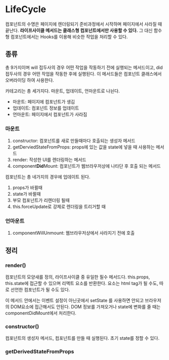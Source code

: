 # LifeCycle
컴포넌트의 수명은 페이지에 렌더링되기 준비과정에서 시작하며 페이지에서 사라질 때 끝난다.
**라이프사이클 메서드는 클래스형 컴포넌트에서만 사용할 수 있다.** 그 대신 함수형 컴포넌트에서는
Hooks를 이용해 비슷한 작업을 처리할 수 있다.

## 종류
총 9가지이며 will 접두사의 경우 어떤 작업을 작동하기 전에 실행되는 메서드이고, did 접두사의 경우
어떤 작업을 작동한 후에 실행된다. 이 메서드들은 컴포넌트 클래스에서 오버라이딩 하여 사용한다.

카테고리는 총 세가지다. 마운트, 업데이트, 언마운트로 나뉜다.
- 마운트: 페이지에 컴포넌트가 생김
- 업데이트: 컴포넌트 정보를 업데이트
- 언마운트: 페이지에서 컴포넌트가 사라짐

### 마운트
1. constructor: 컴포넌트를 새로 만들때마다 호출되는 생성자 메서드  
2. getDerviedStateFromProps: props에 있는 값을 state에 넣을 때 사용하는 메서드
3. render: 작성한 UI를 렌더링하는 메서드
4. component**Did**Mount: 컴포넌트가 웹브라우저상에 나타단 후 호출 되는 메서드

컴포넌트는 총 네가지의 경우에 업데이트 된다.
1. props가 바뀔때
2. state가 바뀔때
3. 부모 컴포넌트가 리렌더링 될때
4. this.forceUpdate로 강제로 렌더링을 트리거할 때

### 언마운트
1. componentWillUnmount: 웹브라우저상에서 사라지기 전에 호출

## 정리

### render()
컴포넌트의 모양새를 정의, 라이프사이클 중 유일한 필수 메서드다. this.props, this.state에 접근할 수 있으며
리액트 요소를 반환한다. 요소는 html tag가 될 수도, 따로 선언한 컴포넌트가 될 수도 있다.

이 메서드 안에서는 이벤트 설정이 아닌곳에서 setState 를 사용하면 안되고 브라우저의 DOM요소에 접근해서도 안된다.
DOM 정보를 가져오거나 state에 변화를 줄 때는 componentDidMount에서 처리한다.

### constructor()
컴포넌트의 생성자 메서드, 컴포넌트를 만들 때 실행된다. 초기 state를 정할 수 있다.

### getDerivedStateFromProps

